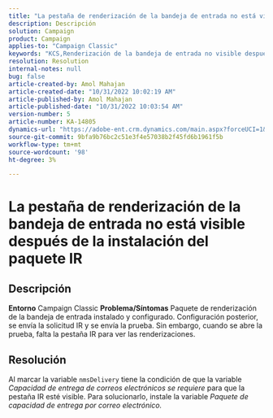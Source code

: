 ```yaml
---
title: "La pestaña de renderización de la bandeja de entrada no está visible después de la instalación del paquete IR"
description: Descripción
solution: Campaign
product: Campaign
applies-to: "Campaign Classic"
keywords: "KCS,Renderización de la bandeja de entrada no visible después de la instalación del paquete IR"
resolution: Resolution
internal-notes: null
bug: false
article-created-by: Amol Mahajan
article-created-date: "10/31/2022 10:02:19 AM"
article-published-by: Amol Mahajan
article-published-date: "10/31/2022 10:03:54 AM"
version-number: 5
article-number: KA-14805
dynamics-url: "https://adobe-ent.crm.dynamics.com/main.aspx?forceUCI=1&pagetype=entityrecord&etn=knowledgearticle&id=81ef1618-0359-ed11-9561-6045bd006079"
source-git-commit: 9bfa9b76bc2c51e3f4e57038b2f45fd6b1961f5b
workflow-type: tm+mt
source-wordcount: '98'
ht-degree: 3%

---
```


# La pestaña de renderización de la bandeja de entrada no está visible después de la instalación del paquete IR

## Descripción

<b>Entorno</b>
Campaign Classic
<b>Problema/Síntomas</b>
Paquete de renderización de la bandeja de entrada instalado y configurado. Configuración posterior, se envía la solicitud IR y se envía la prueba. Sin embargo, cuando se abre la prueba, falta la pestaña IR para ver las renderizaciones.


## Resolución


Al marcar la variable `nmsDelivery` tiene la condición de que la variable *Capacidad de entrega de correos electrónicos* *se requiere* para que la pestaña IR esté visible. Para solucionarlo, instale la variable *Paquete de capacidad de entrega por correo electrónico.*
